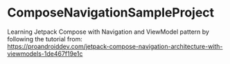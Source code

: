 # ComposeNavigationSampleProject
Learning Jetpack Compose with Navigation and ViewModel pattern by following the tutorial from:
<br>
https://proandroiddev.com/jetpack-compose-navigation-architecture-with-viewmodels-1de467f19e1c
